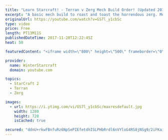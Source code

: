 ```yaml
---
title: "Learn Starcraft! - Terran v Zerg Mech Build Order! (Updated 2018)"
excerpt: "A basic mech build to roast and toast the horrendous zerg. Meant for lower level players looking for some direction! -- Watch live at https://www.twitch.tv/wintergaming"
originalUrl: https://youtube.com/watch?v=GS7l_y1cbSc
type: video
price: Free
length: PT13M11S
publishedDateTime: 2017-11-20T12:22:45Z
heat: 50

featuredContent: "<iframe width=\"800\" height=\"500\" frameborder=\"0\" src=\"https://www.youtube.com/embed/GS7l_y1cbSc\" allow=\"accelerometer; autoplay; encrypted-media; gyroscope; picture-in-picture\" allowfullscreen></iframe>"

provider:
  name: WinterStarcraft
  domain: youtube.com

topics:
  - StarCraft 2
  - Terran
  - Zerg

images:
  - url: https://i.ytimg.com/vi/GS7l_y1cbSc/maxresdefault.jpg
    width: 1280
    height: 720
    isCached: true

secured: "ddnU+rkwFBnfuRz6NpSePIEfetdhISLPHbRrdl6nVYloG4RS8jNSg9/2iFKaim75F7hS2YqJE2FTg01ia6xmDTCj7JwmRtPCNhYzGMzqFMLqgByqjC9ND8UjnIGk6/87TCu5t6FegamKyDosiRNjLus/qIRZg6/MSbCfE4rNQkzTf0JMo/9R4GFbICWJMT5c1q7JV9/nZN4yj7oUzViRrxb20k7Zj3TBoiLa+gN3Y2zXQCVo7JZJG2I5zG3lUV/kM0Ipuo5ZwKFDHzDfzg/9Lt9sSThi50eeFsJ3cWK0ayEOkYhsddYW/WCLu8u1KjxhaeLG11muN5h4WAGbjQIZ285jx4UP7gGeGLGnKRM+7mGIb+WIPxwhI5Aea5bwOzp2l9ByEpefrfdpxpT1P0/t99Ju2hWs6ZKbaZ+EyrrE12g=;XfKORUyezcSiULOs3GPDLA=="
---
```


